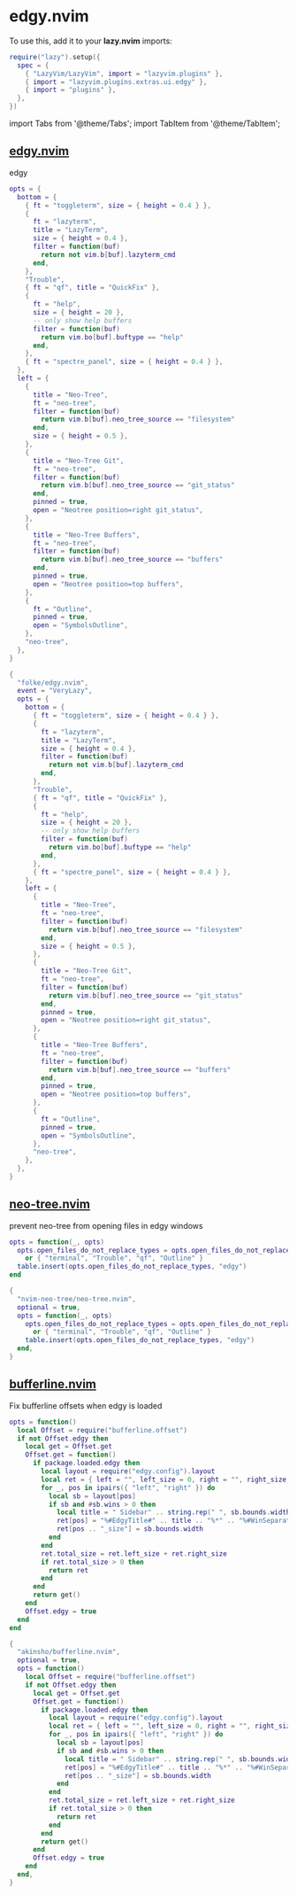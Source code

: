 # edgy.nvim

<!-- plugins:start -->

To use this, add it to your **lazy.nvim** imports:

```lua title="lua/config/lazy.lua" {4}
require("lazy").setup({
  spec = {
    { "LazyVim/LazyVim", import = "lazyvim.plugins" },
    { import = "lazyvim.plugins.extras.ui.edgy" },
    { import = "plugins" },
  },
})
```

import Tabs from '@theme/Tabs';
import TabItem from '@theme/TabItem';

## [edgy.nvim](https://github.com/folke/edgy.nvim)

 edgy


<Tabs>

<TabItem value="opts" label="Options">

```lua
opts = {
  bottom = {
    { ft = "toggleterm", size = { height = 0.4 } },
    {
      ft = "lazyterm",
      title = "LazyTerm",
      size = { height = 0.4 },
      filter = function(buf)
        return not vim.b[buf].lazyterm_cmd
      end,
    },
    "Trouble",
    { ft = "qf", title = "QuickFix" },
    {
      ft = "help",
      size = { height = 20 },
      -- only show help buffers
      filter = function(buf)
        return vim.bo[buf].buftype == "help"
      end,
    },
    { ft = "spectre_panel", size = { height = 0.4 } },
  },
  left = {
    {
      title = "Neo-Tree",
      ft = "neo-tree",
      filter = function(buf)
        return vim.b[buf].neo_tree_source == "filesystem"
      end,
      size = { height = 0.5 },
    },
    {
      title = "Neo-Tree Git",
      ft = "neo-tree",
      filter = function(buf)
        return vim.b[buf].neo_tree_source == "git_status"
      end,
      pinned = true,
      open = "Neotree position=right git_status",
    },
    {
      title = "Neo-Tree Buffers",
      ft = "neo-tree",
      filter = function(buf)
        return vim.b[buf].neo_tree_source == "buffers"
      end,
      pinned = true,
      open = "Neotree position=top buffers",
    },
    {
      ft = "Outline",
      pinned = true,
      open = "SymbolsOutline",
    },
    "neo-tree",
  },
}
```

</TabItem>


<TabItem value="code" label="Full Spec">

```lua
{
  "folke/edgy.nvim",
  event = "VeryLazy",
  opts = {
    bottom = {
      { ft = "toggleterm", size = { height = 0.4 } },
      {
        ft = "lazyterm",
        title = "LazyTerm",
        size = { height = 0.4 },
        filter = function(buf)
          return not vim.b[buf].lazyterm_cmd
        end,
      },
      "Trouble",
      { ft = "qf", title = "QuickFix" },
      {
        ft = "help",
        size = { height = 20 },
        -- only show help buffers
        filter = function(buf)
          return vim.bo[buf].buftype == "help"
        end,
      },
      { ft = "spectre_panel", size = { height = 0.4 } },
    },
    left = {
      {
        title = "Neo-Tree",
        ft = "neo-tree",
        filter = function(buf)
          return vim.b[buf].neo_tree_source == "filesystem"
        end,
        size = { height = 0.5 },
      },
      {
        title = "Neo-Tree Git",
        ft = "neo-tree",
        filter = function(buf)
          return vim.b[buf].neo_tree_source == "git_status"
        end,
        pinned = true,
        open = "Neotree position=right git_status",
      },
      {
        title = "Neo-Tree Buffers",
        ft = "neo-tree",
        filter = function(buf)
          return vim.b[buf].neo_tree_source == "buffers"
        end,
        pinned = true,
        open = "Neotree position=top buffers",
      },
      {
        ft = "Outline",
        pinned = true,
        open = "SymbolsOutline",
      },
      "neo-tree",
    },
  },
}
```

</TabItem>

</Tabs>

## [neo-tree.nvim](https://github.com/nvim-neo-tree/neo-tree.nvim)

 prevent neo-tree from opening files in edgy windows


<Tabs>

<TabItem value="opts" label="Options">

```lua
opts = function(_, opts)
  opts.open_files_do_not_replace_types = opts.open_files_do_not_replace_types
    or { "terminal", "Trouble", "qf", "Outline" }
  table.insert(opts.open_files_do_not_replace_types, "edgy")
end
```

</TabItem>


<TabItem value="code" label="Full Spec">

```lua
{
  "nvim-neo-tree/neo-tree.nvim",
  optional = true,
  opts = function(_, opts)
    opts.open_files_do_not_replace_types = opts.open_files_do_not_replace_types
      or { "terminal", "Trouble", "qf", "Outline" }
    table.insert(opts.open_files_do_not_replace_types, "edgy")
  end,
}
```

</TabItem>

</Tabs>

## [bufferline.nvim](https://github.com/akinsho/bufferline.nvim)

 Fix bufferline offsets when edgy is loaded


<Tabs>

<TabItem value="opts" label="Options">

```lua
opts = function()
  local Offset = require("bufferline.offset")
  if not Offset.edgy then
    local get = Offset.get
    Offset.get = function()
      if package.loaded.edgy then
        local layout = require("edgy.config").layout
        local ret = { left = "", left_size = 0, right = "", right_size = 0 }
        for _, pos in ipairs({ "left", "right" }) do
          local sb = layout[pos]
          if sb and #sb.wins > 0 then
            local title = " Sidebar" .. string.rep(" ", sb.bounds.width - 8)
            ret[pos] = "%#EdgyTitle#" .. title .. "%*" .. "%#WinSeparator#│%*"
            ret[pos .. "_size"] = sb.bounds.width
          end
        end
        ret.total_size = ret.left_size + ret.right_size
        if ret.total_size > 0 then
          return ret
        end
      end
      return get()
    end
    Offset.edgy = true
  end
end
```

</TabItem>


<TabItem value="code" label="Full Spec">

```lua
{
  "akinsho/bufferline.nvim",
  optional = true,
  opts = function()
    local Offset = require("bufferline.offset")
    if not Offset.edgy then
      local get = Offset.get
      Offset.get = function()
        if package.loaded.edgy then
          local layout = require("edgy.config").layout
          local ret = { left = "", left_size = 0, right = "", right_size = 0 }
          for _, pos in ipairs({ "left", "right" }) do
            local sb = layout[pos]
            if sb and #sb.wins > 0 then
              local title = " Sidebar" .. string.rep(" ", sb.bounds.width - 8)
              ret[pos] = "%#EdgyTitle#" .. title .. "%*" .. "%#WinSeparator#│%*"
              ret[pos .. "_size"] = sb.bounds.width
            end
          end
          ret.total_size = ret.left_size + ret.right_size
          if ret.total_size > 0 then
            return ret
          end
        end
        return get()
      end
      Offset.edgy = true
    end
  end,
}
```

</TabItem>

</Tabs>

<!-- plugins:end -->
